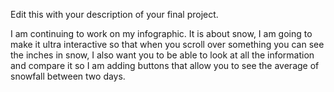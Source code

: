 Edit this with your description of your final project.

I am continuing to work on my infographic. It is about snow, I am going to make it ultra interactive so that when you scroll over something you can see the inches in snow, I also want you to be able to look at all the information and compare it so I am adding buttons that allow you to see the average of snowfall between two days. 